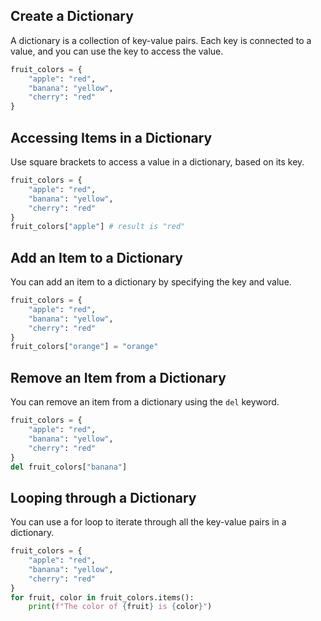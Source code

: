 ## Create a Dictionary
A dictionary is a collection of key-value pairs. Each key is connected to a value, and you can use the key to access the value.
```python
fruit_colors = {
    "apple": "red",
    "banana": "yellow",
    "cherry": "red"
}
```

## Accessing Items in a Dictionary
Use square brackets to access a value in a dictionary, based on its key.
```python
fruit_colors = {
    "apple": "red",
    "banana": "yellow",
    "cherry": "red"
}
fruit_colors["apple"] # result is "red"
```

## Add an Item to a Dictionary
You can add an item to a dictionary by specifying the key and value.
```python
fruit_colors = {
    "apple": "red",
    "banana": "yellow",
    "cherry": "red"
}
fruit_colors["orange"] = "orange"
```

## Remove an Item from a Dictionary
You can remove an item from a dictionary using the `del` keyword.
```python
fruit_colors = {
    "apple": "red",
    "banana": "yellow",
    "cherry": "red"
}
del fruit_colors["banana"]
```

## Looping through a Dictionary
You can use a for loop to iterate through all the key-value pairs in a dictionary.
```python
fruit_colors = {
    "apple": "red",
    "banana": "yellow",
    "cherry": "red"
}
for fruit, color in fruit_colors.items():
    print(f"The color of {fruit} is {color}")
```
